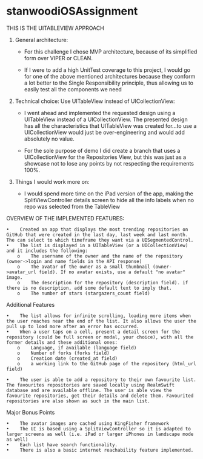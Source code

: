 # stanwoodiOSAssignment

THIS IS THE UITABLEVIEW APPROACH


1.    General architecture:

        - For this challenge I chose MVP architecture, because of its simplified form over VIPER or CLEAN. 

        - If I were to add a high UnitTest coverage to this project, I would go for one of the above mentioned architectures because they conform a lot better to the Single Responsibility principle, thus allowing us to easily test all the components we need

2.    Technical choice: Use UITableView instead of UICollectionView:

        - I went ahead and implemented the requested design using a UITableView instead of a UICollectionView. The presented design has all the characteristics that UITableView was created for…to use a UICollectionView would just be over-engineering and would add absolutely no value.

        - For the sole purpose of demo I did create a branch that uses a UICollectionView for the Repositories View, but this was just as a showcase not to lose any points by not respecting the requirements 100%.

3.    Things I would work more on:

        - I would spend more time on the iPad version of the app, making the SplitViewController details screen to hide all the info labels when no repo was selected from the TableView


OVERVIEW OF THE IMPLEMENTED FEATURES:

    •    Created an app that displays the most trending repositories on GitHub that were created in the last day, last week and last month. The can select to which timeframe they want via a UISegmentedControl. 
    •    The list is displayed in a UITableView (or a UICollectionView) and it includes the following: 
        o    The username of the owner and the name of the repository (owner->login and name fields in the API response)
        o    The avatar of the owner as a small thumbnail (owner->avatar_url field). If no avatar exists, use a default "no avatar" image.
        o    The description for the repository (description field). if there is no description, add some default text to imply that.
        o    The number of stars (stargazers_count field)


Additional Features

    •    The list allows for infinite scrolling, loading more items when the user reaches near the end of the list. It also allows the user the pull up to load more after an error has occurred. 
    •    When a user taps on a cell, present a detail screen for the repository (could be full screen or modal, your choice), with all the former details and these additional ones:
        o    Language, if available (language field)
        o    Number of forks (forks field)
        o    Creation date (created_at field)
        o    a working link to the GitHub page of the repository (html_url field)
        
    •    The user is able to add a repository to their own favourite list. The favourites repositories are saved locally using RealmSwift database and are available offline. The user is able view the favourite repositories, get their details and delete them. Favourited repositories are also shown as such in the main list.

Major Bonus Points

    •    The avatar images are cached using KingFisher framework 
    •    The UI is based using a SplitViewController so it is adapted to larger screens as well (i.e. iPad or larger iPhones in landscape mode as well)
    •    Each list have search functionality.
    •    There is also a basic internet reachability feature implemented.

